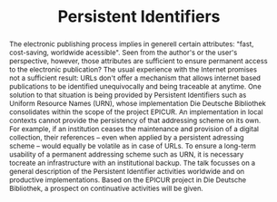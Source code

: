 ---
abstract: 'The electronic publishing process implies in generell certain attributes:
  "fast, cost-saving, worldwide acessible". Seen from the author''s or the user''s
  perspective, however, those attributes are sufficient to ensure permanent access
  to the electronic publication? The usual experience with the Internet promises not
  a sufficient result: URLs don''t offer a mechanism that allows internet based publications
  to be identified unequivocally and being traceable at anytime. One solution to that
  situation is being provided by Persistent Identifiers such as Uniform Resource Names
  (URN), whose implementation Die Deutsche Bibliothek consolidates within the scope
  of the project EPICUR.

  An implementation in local contexts cannot provide the persistency of that addressing
  scheme on its own. For example, if an institution ceases the maintenance and provision
  of a digital collection, their references – even when applied by a persistent adressing
  scheme – would equally be volatile as in case of URLs. To ensure a long-term usability
  of a permanent addressing scheme such as URN, it is necessary tocreate an infrastructure
  with an institutional backup.

  The talk focusses on a general description of the Persistent Identifier activities
  worldwide and on productive implementations. Based on the EPICUR project in Die
  Deutsche Bibliothek, a prospect on continuative activities will be given.'
creators:
- Altenhöner, Reinhard
date: null
document_url: https://services.phaidra.univie.ac.at/api/object/o:295016/download
grand_parent: iPRES
institutions: []
keywords:
- beijing
landing_page_url: https://phaidra.univie.ac.at/o:295016
language: eng
layout: publication
license: CC BY-SA 3.0 AT
notes_url: null
parent: iPRES 2004
publication_type: presentation
size: 3362738
slides_url: null
source_name: iPRES
stream_url: null
title: Persistent Identifiers
year: 2004
---